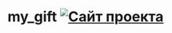 # my_gift [![Сайт проекта](https://img.shields.io/badge/website-up-blue)](https://arieni.github.io/mesto-project-bootcamp/)